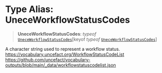 # Type Alias: UneceWorkflowStatusCodes

> **UneceWorkflowStatusCodes**: *typeof* [`UneceWorkflowStatusCodes`](../variables/UneceWorkflowStatusCodes.md)\[keyof *typeof* [`UneceWorkflowStatusCodes`](../variables/UneceWorkflowStatusCodes.md)\]

A character string used to represent a workflow status.
https://vocabulary.uncefact.org/WorkflowStatusCodeList
https://github.com/uncefact/vocabulary-outputs/blob/main/_data/workflowstatuscodelist.json
